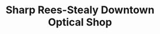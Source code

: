 ---
title: "Sharp Rees-Stealy Downtown Optical Shop"
url: /san-diego/sharp-rees-stealy-downtown-optical-shop/
shop: Optiker
---